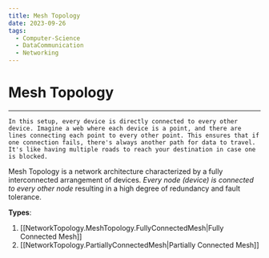 ```yaml
---
title: Mesh Topology
date: 2023-09-26
tags:
  - Computer-Science
  - DataCommunication
  - Networking
---
```


# Mesh Topology

---

```
In this setup, every device is directly connected to every other device. Imagine a web where each device is a point, and there are lines connecting each point to every other point. This ensures that if one connection fails, there's always another path for data to travel. It's like having multiple roads to reach your destination in case one is blocked.
```

Mesh Topology is a network architecture characterized by a fully interconnected arrangement of devices. _Every node (device) is connected to every other node_ resulting in a high degree of redundancy and fault tolerance.

**Types**:

1. [[NetworkTopology.MeshTopology.FullyConnectedMesh|Fully Connected Mesh]]
2. [[NetworkTopology.PartiallyConnectedMesh|Partially Connected Mesh]]

